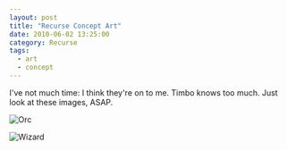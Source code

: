 ```yaml
---
layout: post
title: "Recurse Concept Art"
date: 2010-06-02 13:25:00
category: Recurse
tags:
  - art
  - concept
---
```


I've not much time: I think they're on to me. Timbo knows too much. Just look at these images, ASAP.

![Orc][orc]

![Wizard][wizard]

[orc]: https://s3.amazonaws.com/thegamestudio/web/2010-06-02-recurse-concept-art-orc.jpg
[wizard]: https://s3.amazonaws.com/thegamestudio/web/2010-06-02-recurse-concept-art-wizard.jpg
